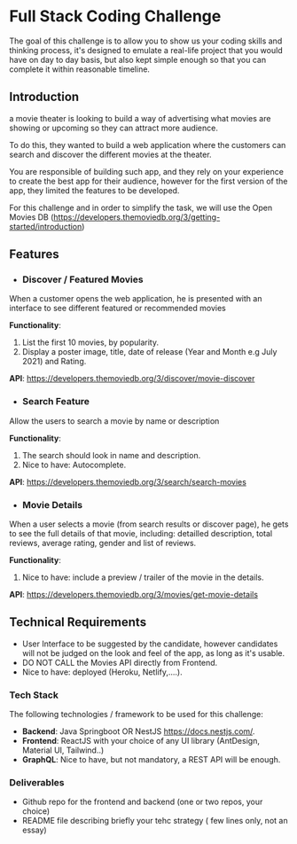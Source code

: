 # Full Stack Coding Challenge

The goal of this challenge is to allow you to show us your coding skills and thinking process, it's designed to emulate a real-life project that you would have on day to day basis, but also kept simple enough so that you can complete it within reasonable timeline.

## Introduction

a movie theater is looking to build a way of advertising what movies are showing or upcoming so they can attract more audience.

To do this, they wanted to build a web application where the customers can search and discover the different movies at the theater.

You are responsible of building such app, and they rely on your experience to create the best app for their audience, however for the first version of the app, they limited the features to be developed.

For this challenge and in order to simplify the task, we will use the Open Movies DB (https://developers.themoviedb.org/3/getting-started/introduction)

## Features

- ### Discover / Featured Movies

When a customer opens the web application, he is presented with an interface to see different featured or recommended movies

**Functionality**:

1. List the first 10 movies, by popularity.
2. Display a poster image, title, date of release (Year and Month e.g July 2021) and Rating.

**API**: https://developers.themoviedb.org/3/discover/movie-discover

- ### Search Feature

Allow the users to search a movie by name or description

**Functionality**:

1. The search should look in name and description.
2. Nice to have: Autocomplete.

**API**: https://developers.themoviedb.org/3/search/search-movies

- ### Movie Details

When a user selects a movie (from search results or discover page), he gets to see the full details of that movie, including: detailled description, total reviews, average rating, gender and list of reviews.

**Functionality**:

1. Nice to have: include a preview / trailer of the movie in the details.

**API**: https://developers.themoviedb.org/3/movies/get-movie-details

## Technical Requirements

- User Interface to be suggested by the candidate, however candidates will not be judged on the look and feel of the app, as long as it's usable.
- DO NOT CALL the Movies API directly from Frontend.
- Nice to have: deployed (Heroku, Netlify,....).

### Tech Stack

The following technologies / framework to be used for this challenge:

 - **Backend**: Java Springboot OR NestJS https://docs.nestjs.com/.
 - **Frontend**: ReactJS with your choice of any UI library (AntDesign, Material UI, Tailwind..)
 - **GraphQL**: Nice to have, but not mandatory, a REST API will be enough.

### Deliverables

- Github repo for the frontend and backend (one or two repos, your choice)
- README file describing briefly your tehc strategy ( few lines only, not an essay)

